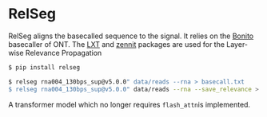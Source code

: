 # RelSeg

RelSeg aligns the basecalled sequence to the signal. It relies on the [Bonito](https://github.com/nanoporetech/bonito) basecaller of ONT. The [LXT](https://github.com/rachtibat/LRP-eXplains-Transformers) and [zennit](https://github.com/chr5tphr/zennit) packages are used for the Layer-wise Relevance Propagation

```bash
$ pip install relseg
```

```bash
$ relseg rna004_130bps_sup@v5.0.0" data/reads --rna > basecall.txt
$ relseg rna004_130bps_sup@v5.0.0" data/reads --rna --save_relevance > basecall.txt

```

A transformer model which no longer requires `flash_attn`is implemented. 
